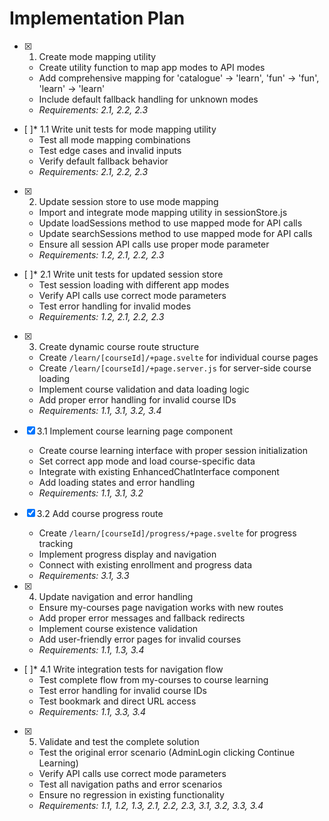 # Implementation Plan

- [x] 1. Create mode mapping utility
  - Create utility function to map app modes to API modes
  - Add comprehensive mapping for 'catalogue' -> 'learn', 'fun' -> 'fun', 'learn' -> 'learn'
  - Include default fallback handling for unknown modes
  - _Requirements: 2.1, 2.2, 2.3_

- [ ]* 1.1 Write unit tests for mode mapping utility
  - Test all mode mapping combinations
  - Test edge cases and invalid inputs
  - Verify default fallback behavior
  - _Requirements: 2.1, 2.2, 2.3_

- [x] 2. Update session store to use mode mapping
  - Import and integrate mode mapping utility in sessionStore.js
  - Update loadSessions method to use mapped mode for API calls
  - Update searchSessions method to use mapped mode for API calls
  - Ensure all session API calls use proper mode parameter
  - _Requirements: 1.2, 2.1, 2.2, 2.3_

- [ ]* 2.1 Write unit tests for updated session store
  - Test session loading with different app modes
  - Verify API calls use correct mode parameters
  - Test error handling for invalid modes
  - _Requirements: 1.2, 2.1, 2.2, 2.3_

- [x] 3. Create dynamic course route structure
  - Create `/learn/[courseId]/+page.svelte` for individual course pages
  - Create `/learn/[courseId]/+page.server.js` for server-side course loading
  - Implement course validation and data loading logic
  - Add proper error handling for invalid course IDs
  - _Requirements: 1.1, 3.1, 3.2, 3.4_

- [x] 3.1 Implement course learning page component
  - Create course learning interface with proper session initialization
  - Set correct app mode and load course-specific data
  - Integrate with existing EnhancedChatInterface component
  - Add loading states and error handling
  - _Requirements: 1.1, 3.1, 3.2_

- [x] 3.2 Add course progress route
  - Create `/learn/[courseId]/progress/+page.svelte` for progress tracking
  - Implement progress display and navigation
  - Connect with existing enrollment and progress data
  - _Requirements: 3.1, 3.3_

- [x] 4. Update navigation and error handling
  - Ensure my-courses page navigation works with new routes
  - Add proper error messages and fallback redirects
  - Implement course existence validation
  - Add user-friendly error pages for invalid courses
  - _Requirements: 1.1, 1.3, 3.4_

- [ ]* 4.1 Write integration tests for navigation flow
  - Test complete flow from my-courses to course learning
  - Test error handling for invalid course IDs
  - Test bookmark and direct URL access
  - _Requirements: 1.1, 3.3, 3.4_

- [x] 5. Validate and test the complete solution
  - Test the original error scenario (AdminLogin clicking Continue Learning)
  - Verify API calls use correct mode parameters
  - Test all navigation paths and error scenarios
  - Ensure no regression in existing functionality
  - _Requirements: 1.1, 1.2, 1.3, 2.1, 2.2, 2.3, 3.1, 3.2, 3.3, 3.4_